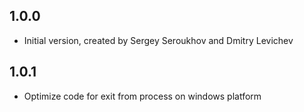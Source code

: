 ## 1.0.0

- Initial version, created by Sergey Seroukhov and Dmitry Levichev

## 1.0.1

- Optimize code for exit from process on windows platform